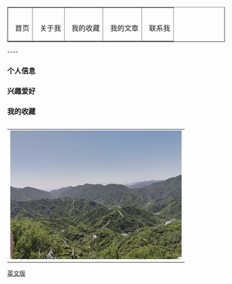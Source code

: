 
<html>
<head>
	<meta charset="UTF-8">
	<title>导航栏</title>
</head>
<div align="center">
	<table border="1" cellspacing="0" cellpadding="0">
		<tr>
			<td>
			<h3 id="个人信息" style="box-sizing: border-box; font-weight: normal; color: rgb(21, 153, 87); font-family: 'Open Sans', 'Helvetica Neue', Helvetica, Arial, sans-serif; font-style: normal; font-variant-ligatures: normal; font-variant-caps: normal; letter-spacing: normal; orphans: 2; text-align: start; text-indent: 0px; text-transform: none; white-space: normal; widows: 2; word-spacing: 0px; -webkit-text-stroke-width: 0px; text-decoration-style: initial; text-decoration-color: initial; margin-top: 2rem; margin-bottom: 1rem">
			<font size="4">&nbsp; </font>
			<a href="new_page_1.htm" style="text-decoration: none">首页</a></h3>
			</td>
			<td>
			<h3 id="个人信息" style="box-sizing: border-box; font-weight: normal; color: rgb(21, 153, 87); font-family: 'Open Sans', 'Helvetica Neue', Helvetica, Arial, sans-serif; font-style: normal; font-variant-ligatures: normal; font-variant-caps: normal; letter-spacing: normal; orphans: 2; text-align: start; text-indent: 0px; text-transform: none; white-space: normal; widows: 2; word-spacing: 0px; -webkit-text-stroke-width: 0px; text-decoration-style: initial; text-decoration-color: initial; margin-top: 2rem; margin-bottom: 1rem">
			<font size="4">&nbsp; </font>
			<a href="new_page_2.htm" style="text-decoration: none">关于我</a></h3>
			</td>
			<td>
			<h3 id="个人信息" style="box-sizing: border-box; font-weight: normal; color: rgb(21, 153, 87); font-family: 'Open Sans', 'Helvetica Neue', Helvetica, Arial, sans-serif; font-style: normal; font-variant-ligatures: normal; font-variant-caps: normal; letter-spacing: normal; orphans: 2; text-align: start; text-indent: 0px; text-transform: none; white-space: normal; widows: 2; word-spacing: 0px; -webkit-text-stroke-width: 0px; text-decoration-style: initial; text-decoration-color: initial; margin-top: 2rem; margin-bottom: 1rem">
			<font size="4">&nbsp; </font>
			<a href="new_page_1.htm" style="text-decoration: none">我的收藏</a></h3>
			</td>
			<td>
			<h3 id="个人信息" style="box-sizing: border-box; font-weight: normal; color: rgb(21, 153, 87); font-family: 'Open Sans', 'Helvetica Neue', Helvetica, Arial, sans-serif; font-style: normal; font-variant-ligatures: normal; font-variant-caps: normal; letter-spacing: normal; orphans: 2; text-align: start; text-indent: 0px; text-transform: none; white-space: normal; widows: 2; word-spacing: 0px; -webkit-text-stroke-width: 0px; text-decoration-style: initial; text-decoration-color: initial; margin-top: 2rem; margin-bottom: 1rem">
			<font size="4">&nbsp; </font>
			<a href="new_page_1.htm" style="text-decoration: none">我的文章</a></h3>
			</td>
			<td>
			<h3 id="个人信息" style="box-sizing: border-box; font-weight: normal; color: rgb(21, 153, 87); font-family: 'Open Sans', 'Helvetica Neue', Helvetica, Arial, sans-serif; font-style: normal; font-variant-ligatures: normal; font-variant-caps: normal; letter-spacing: normal; orphans: 2; text-align: start; text-indent: 0px; text-transform: none; white-space: normal; widows: 2; word-spacing: 0px; -webkit-text-stroke-width: 0px; text-decoration-style: initial; text-decoration-color: initial; margin-top: 2rem; margin-bottom: 1rem">
			<font size="4">&nbsp; </font>
			<a href="new_page_2.htm" style="text-decoration: none">联系我</a></h3>
			</td>
		</tr>
	</table>
</div>
</html>
----



### 个人信息

### 兴趣爱好

### 我的收藏

<table border="0">
<table border="0">
  <tr>
    <td width="100%">
      <img src="/image/changcheng.jpg" width="100%">
    </td>
  </tr>
</table>

<a href="/index-en.html">英文版</a>

